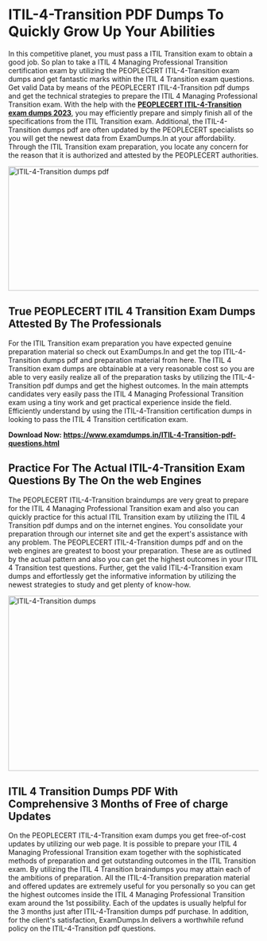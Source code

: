 <h1><strong>ITIL-4-Transition PDF Dumps To Quickly Grow Up Your Abilities</strong></h1>
<p>In this competitive planet, you must pass a ITIL Transition exam to obtain a good job. So plan to take a ITIL 4 Managing Professional Transition certification exam by utilizing the PEOPLECERT ITIL-4-Transition exam dumps and get fantastic marks within the ITIL 4 Transition exam questions. Get valid Data by means of the PEOPLECERT ITIL-4-Transition pdf dumps and get the technical strategies to prepare the ITIL 4 Managing Professional Transition exam. With the help with the <strong><a href="https://www.examdumps.in/ITIL-4-Transition-pdf-questions.html">PEOPLECERT ITIL-4-Transition exam dumps 2023</a></strong>, you may efficiently prepare and simply finish all of the specifications from the ITIL Transition exam. Additional, the ITIL-4-Transition dumps pdf are often updated by the PEOPLECERT specialists so you will get the newest data from ExamDumps.In at your affordability. Through the ITIL Transition exam preparation, you locate any concern for the reason that it is authorized and attested by the PEOPLECERT authorities.</p>
<p><img src="https://i.ibb.co/zxJwW90/Copy-of-Online-Classes-Twitter-header-post-Made-with-Poster-My-Wall-1.png" alt="ITIL-4-Transition dumps pdf" width="750" height="250" /></p>
<h2><strong>True PEOPLECERT ITIL 4 Transition Exam Dumps Attested By The Professionals</strong></h2>
<p>For the ITIL Transition exam preparation you have expected genuine preparation material so check out ExamDumps.In and get the top ITIL-4-Transition dumps pdf and preparation material from here. The ITIL 4 Transition exam dumps are obtainable at a very reasonable cost so you are able to very easily realize all of the preparation tasks by utilizing the ITIL-4-Transition pdf dumps and get the highest outcomes. In the main attempts candidates very easily pass the ITIL 4 Managing Professional Transition exam using a tiny work and get practical experience inside the field. Efficiently understand by using the ITIL-4-Transition certification dumps in looking to pass the ITIL 4 Transition certification exam.</p>
<p><strong>Download Now:&nbsp;<a href="https://www.examdumps.in/ITIL-4-Transition-pdf-questions.html">https://www.examdumps.in/ITIL-4-Transition-pdf-questions.html</a></strong></p>
<h2><strong>Practice For The Actual ITIL-4-Transition Exam Questions By The On the web Engines</strong></h2>
<p>The PEOPLECERT ITIL-4-Transition braindumps are very great to prepare for the ITIL 4 Managing Professional Transition exam and also you can quickly practice for this actual ITIL Transition exam by utilizing the ITIL 4 Transition pdf dumps and on the internet engines. You consolidate your preparation through our internet site and get the expert's assistance with any problem. The PEOPLECERT ITIL-4-Transition dumps pdf and on the web engines are greatest to boost your preparation. These are as outlined by the actual pattern and also you can get the highest outcomes in your ITIL 4 Transition test questions. Further, get the valid ITIL-4-Transition exam dumps and effortlessly get the informative information by utilizing the newest strategies to study and get plenty of know-how.</p>
<p><a href="https://www.examdumps.in/ITIL-4-Transition-pdf-questions.html"><img src="https://i.ibb.co/QkNtdwY/Copy-of-Zoom-Online-Classes-Facebook-Share-Po-Made-with-Poster-My-Wall-1.jpg" alt="ITIL-4-Transition dumps" width="670" height="352" /></a></p>
<h2><strong>ITIL 4 Transition Dumps PDF With Comprehensive 3 Months of Free of charge Updates</strong></h2>
<p>On the PEOPLECERT ITIL-4-Transition exam dumps you get free-of-cost updates by utilizing our web page. It is possible to prepare your ITIL 4 Managing Professional Transition exam together with the sophisticated methods of preparation and get outstanding outcomes in the ITIL Transition exam. By utilizing the ITIL 4 Transition braindumps you may attain each of the ambitions of preparation. All the ITIL-4-Transition preparation material and offered updates are extremely useful for you personally so you can get the highest outcomes inside the ITIL 4 Managing Professional Transition exam around the 1st possibility. Each of the updates is usually helpful for the 3 months just after ITIL-4-Transition dumps pdf purchase. In addition, for the client's satisfaction, ExamDumps.In delivers a worthwhile refund policy on the ITIL-4-Transition pdf questions.</p>

